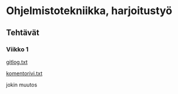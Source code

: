 # Ohjelmistotekniikka, harjoitustyö
## Tehtävät
### Viikko 1
[gitlog.txt](https://github.com/tapsamies/ot-harjoitustyo/blob/master/laskarit/viikko1/gitlog.txt)

[komentorivi.txt](https://github.com/tapsamies/ot-harjoitustyo/blob/master/laskarit/viikko1/komentorivi.txt)

jokin muutos
